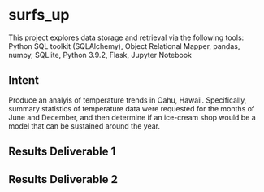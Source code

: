 # surfs_up
This project explores data storage and retrieval via the following tools: 
Python SQL toolkit (SQLAlchemy), Object Relational Mapper, pandas, numpy, SQLlite, Python 3.9.2, Flask, Jupyter Notebook
## Intent
Produce an analyis of temperature trends in Oahu, Hawaii. Specifically, summary statistics of temperature data were requested for the months of June and December, and then determine if an ice-cream shop would be a model that can be sustained around the year. 
## Results Deliverable 1

## Results Deliverable 2
